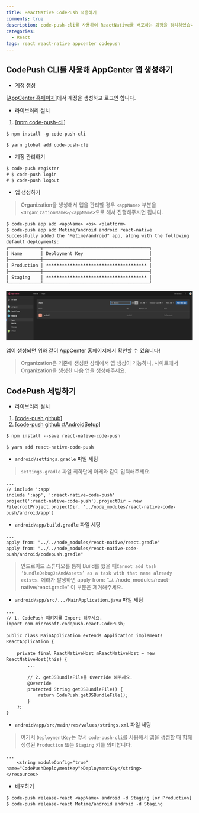 ```yaml
---
title: ReactNative CodePush 적용하기
comments: true
description: code-push-cli를 사용하여 ReactNative를 배포하는 과정을 정리하였습니다.
categories:
  - React
tags: react react-native appcenter codepush
---
```


## CodePush CLI를 사용해 AppCenter 앱 생성하기

- 계정 생성

[[AppCenter 홈페이지](https://appcenter.ms/)]에서 계정을 생성하고 로그인 합니다.

- 라이브러리 설치

1. [[npm code-push-cli](https://www.npmjs.com/package/code-push-cli#installation)]

```
$ npm install -g code-push-cli
```

```
$ yarn global add code-push-cli
```

- 계정 관리하기

```
$ code-push register
# $ code-push login
# $ code-push logout
```

- 앱 생성하기

> Organization을 생성해서 앱을 관리할 경우 `<appName>` 부분을 `<OrganizationName>/<appName>`으로 해서 진행해주시면 됩니다.

```
$ code-push app add <appName> <os> <platform>
$ code-push app add Metime/android android react-native
Successfully added the "Metime/android" app, along with the following default deployments:
┌────────────┬────────────────────────────────────────┐
│ Name       │ Deployment Key                         │
├────────────┼────────────────────────────────────────┤
│ Production │ ************************************** │
├────────────┼────────────────────────────────────────┤
│ Staging    │ ************************************** │
└────────────┴────────────────────────────────────────┘
```

![AppCenter](https://raw.githubusercontent.com/wkddnjset/wkddnjset.github.io/master/_posts/images/2020-05/05-21-appcenter.png)

앱이 생성되면 위와 같이 AppCenter 홈페이지에서 확인할 수 있습니다!

> Organization은 기존에 생성한 상태에서 앱 생성이 가능하니, 사이트에서 Organization을 생성한 다음 앱을 생성해주세요.

## CodePush 세팅하기

- 라이브러리 설치

1. [[code-push github](https://github.com/microsoft/react-native-code-push)]
2. [[code-push github #AndroidSetup](https://github.com/microsoft/react-native-code-push/blob/master/docs/setup-android.md)]

```
$ npm install --save react-native-code-push
```

```
$ yarn add react-native-code-push
```

- `android/settings.gradle` 파일 세팅

> `settings.gradle` 파일 최하단에 아래와 같이 입력해주세요.

```
...
// include ':app'
include ':app', ':react-native-code-push'
project(':react-native-code-push').projectDir = new File(rootProject.projectDir, '../node_modules/react-native-code-push/android/app')
```

- `android/app/build.gradle` 파일 세팅

```
...
apply from: "../../node_modules/react-native/react.gradle"
apply from: "../../node_modules/react-native-code-push/android/codepush.gradle"
```

> 안드로이드 스튜디오를 통해 Build를 했을 때`Cannot add task ‘bundleDebugJsAndAssets’ as a task with that name already exists.` 에러가 발생하면 apply from: “../../node_modules/react-native/react.gradle” 이 부분은 제거해주세요.

- `android/app/src/.../MainApplication.java` 파일 세팅

```
...
// 1. CodePush 패키지를 Import 해주세요.
import com.microsoft.codepush.react.CodePush;

public class MainApplication extends Application implements ReactApplication {

    private final ReactNativeHost mReactNativeHost = new ReactNativeHost(this) {
        ...

        // 2. getJSBundleFile을 Override 해주세요.
        @Override
        protected String getJSBundleFile() {
            return CodePush.getJSBundleFile();
        }
    };
}
```

- `android/app/src/main/res/values/strings.xml` 파일 세팅

> 여기서 `DeploymentKey`는 앞서 `code-push-cli`를 사용해서 앱을 생성할 때 함께 생성된 `Production` 또는 `Staging` 키를 의미합니다.

```
...
	<string moduleConfig="true" name="CodePushDeploymentKey">DeploymentKey</string>
</resources>
```

- 배포하기

```
$ code-push release-react <appName> android -d Staging [or Production]
$ code-push release-react Metime/android android -d Staging
```

<!-- ## AppCenter 세팅하기

- 라이브러리 설치하기

> [[공식 문서 Getting Started](https://docs.microsoft.com/en-us/appcenter/sdk/getting-started/react-native)]

```
$ npm install appcenter appcenter-analytics appcenter-crashes --save-exact
```

```
$ yarn add appcenter appcenter-analytics appcenter-crashes --exact
```

- `android/app/src/main/assets/appcenter-config.json` 파일 생성

> 위에서 생성한 앱을 누르면 아래 이미지 처럼 Overview에서 `APP_SECRET_VALUE`를 찾을 수 있습니다.

![AppCenter](https://raw.githubusercontent.com/wkddnjset/wkddnjset.github.io/master/_posts/images/2020-05/05-21-appcenter2.png)

```
{
    "app_secret": "{APP_SECRET_VALUE}"
}
```

- `android/app/src/main/res/values/strings.xml` 파일 세팅

```
...
	<string name="appCenterCrashes_whenToSendCrashes" moduleConfig="true" translatable="false">DO_NOT_ASK_JAVASCRIPT</string>
	<string name="appCenterAnalytics_whenToEnableAnalytics" moduleConfig="true" translatable="false">ALWAYS_SEND</string>
</resources>
```

## AppCenter를 사용해 CodePush 배포하기

- 라이브러리 설치

```
$ npm install -g appcenter-cli
```

```
$ yarn global add appcenter-cli
```

- AppCenter 로그인

```
$ appcenter login
```

- 배포

```
$ appcenter codepush release-react -a Metime/android -d Staging [or Production]
``` -->
